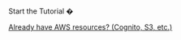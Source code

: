 <br />
<docs-internal-link-button href="~/start/getting-started/setup.md">
  <span slot="text">Start the Tutorial �</span>
</docs-internal-link-button>

[Already have AWS resources? (Cognito, S3, etc.)](~/lib/project-setup/use-existing-resources.md)
